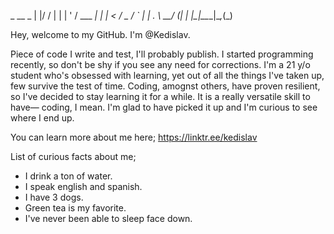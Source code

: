 <!---
Kedislav/Kedislav is a ✨ special ✨ repository because its `README.md` (this file) appears on your GitHub profile.
You can click the Preview link to take a look at your changes.
--->
  _  __        _   | |/ /       | |  | ' / ___  __| |  |  < / _ \/ _` |  | . \  __/ (_| |_ |_|\_\___|\__,_(_)

Hey, welcome to my GitHub. I'm @Kedislav.

Piece of code I write and test, I'll probably publish. I started programming recently, so don't be shy if you see any need for corrections. I'm a 21 y/o student who's obsessed with learning, yet out of all the things I've taken up, few survive the test of time. Coding, amognst others, have proven resilient, so I've decided to stay learning it for a while. It is a really versatile skill to have— coding, I mean. I'm glad to have picked it up and I'm curious to see where I end up.

You can learn more about me here; https://linktr.ee/kedislav

List of curious facts about me;
- I drink a ton of water.
- I speak english and spanish.
- I have 3 dogs.
- Green tea is my favorite.
- I've never been able to sleep face down.

